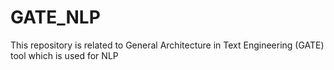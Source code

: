 # GATE_NLP
This repository is related to General Architecture in Text Engineering (GATE) tool which is used for NLP
